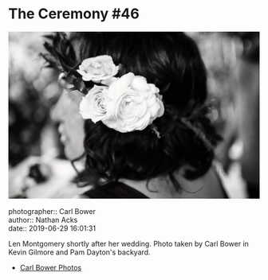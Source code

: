 # The Ceremony #46

![Len Montgomery shortly after her wedding](assets/2019-06-29-set-1-the-ceremony-46.webp)

photographer:: Carl Bower  
author:: Nathan Acks  
date:: 2019-06-29 16:01:31

Len Montgomery shortly after her wedding. Photo taken by Carl Bower in Kevin Gilmore and Pam Dayton's backyard.

* [Carl Bower Photos](https://carlbowerphotos.com)
